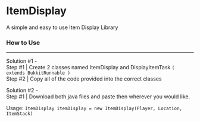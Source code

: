 # ItemDisplay
A simple and easy to use Item Display Library


### How to Use
---------
Solution #1 -  
    Step #1 | Create 2 classes named ItemDisplay and DisplayItemTask `( extends BukkitRunnable )`  
    Step #2 | Copy all of the code provided into the correct classes
    
Solution #2 -  
    Step #1 | Download both java files and paste then wherever you would like.
    
Usage: `ItemDisplay itemDisplay = new ItemDisplay(Player, Location, ItemStack)`
